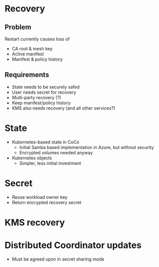 # Recovery

## Problem

Restart currently causes loss of

- CA root & mesh key
- Active manifest
- Manifest & policy history

## Requirements

- State needs to be securely safed
- User needs secret for recovery
- Multi-party recovery (?)
- Keep manifest/policy history
- KMS also needs recovery (and all other services?)

# State

- Kubernetes-based state in CoCo
  - Initial Samba based implementation in Azure, but without security
  - Encrypted volumes needed anyway
- Kubernetes objects
  - Simpler, less initial investment

# Secret

- Reuse workload owner key
- Return encrypted recovery secret

# KMS recovery

# Distributed Coordinator updates

- Must be agreed upon in secret sharing mode
